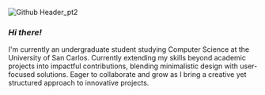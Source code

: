 ![Github Header_pt2](https://github.com/user-attachments/assets/dd3274d5-084f-45b9-9f93-3d1d82cc9f90)

### ***Hi there!***
  
I'm currently an undergraduate student studying Computer Science at the University of San Carlos. Currently extending my skills beyond academic projects into impactful contributions, blending minimalistic design with user-focused solutions. Eager to collaborate and grow as I bring a creative yet structured approach to innovative projects.
